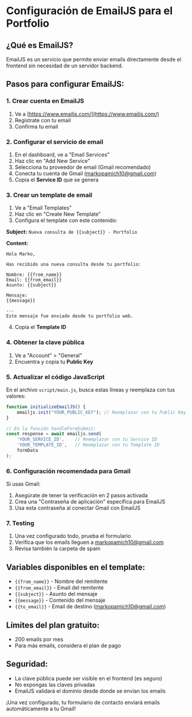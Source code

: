# Configuración de EmailJS para el Portfolio

## ¿Qué es EmailJS?
EmailJS es un servicio que permite enviar emails directamente desde el frontend sin necesidad de un servidor backend.

## Pasos para configurar EmailJS:

### 1. Crear cuenta en EmailJS
1. Ve a [https://www.emailjs.com/](https://www.emailjs.com/)
2. Regístrate con tu email
3. Confirma tu email

### 2. Configurar el servicio de email
1. En el dashboard, ve a "Email Services"
2. Haz clic en "Add New Service"
3. Selecciona tu proveedor de email (Gmail recomendado)
4. Conecta tu cuenta de Gmail (markopamich10@gmail.com)
5. Copia el **Service ID** que se genera

### 3. Crear un template de email
1. Ve a "Email Templates"
2. Haz clic en "Create New Template"
3. Configura el template con este contenido:

**Subject:** `Nueva consulta de {{subject}} - Portfolio`

**Content:**
```
Hola Marko,

Has recibido una nueva consulta desde tu portfolio:

Nombre: {{from_name}}
Email: {{from_email}}
Asunto: {{subject}}

Mensaje:
{{message}}

---
Este mensaje fue enviado desde tu portfolio web.
```

4. Copia el **Template ID**

### 4. Obtener la clave pública
1. Ve a "Account" > "General"
2. Encuentra y copia tu **Public Key**

### 5. Actualizar el código JavaScript
En el archivo `script/main.js`, busca estas líneas y reemplaza con tus valores:

```javascript
function initializeEmailJS() {
    emailjs.init("YOUR_PUBLIC_KEY"); // Reemplazar con tu Public Key
}

// En la función handleFormSubmit:
const response = await emailjs.send(
    'YOUR_SERVICE_ID',    // Reemplazar con tu Service ID
    'YOUR_TEMPLATE_ID',   // Reemplazar con tu Template ID
    formData
);
```

### 6. Configuración recomendada para Gmail
Si usas Gmail:
1. Asegúrate de tener la verificación en 2 pasos activada
2. Crea una "Contraseña de aplicación" específica para EmailJS
3. Usa esta contraseña al conectar Gmail con EmailJS

### 7. Testing
1. Una vez configurado todo, prueba el formulario
2. Verifica que los emails lleguen a markopamich10@gmail.com
3. Revisa también la carpeta de spam

## Variables disponibles en el template:
- `{{from_name}}` - Nombre del remitente
- `{{from_email}}` - Email del remitente  
- `{{subject}}` - Asunto del mensaje
- `{{message}}` - Contenido del mensaje
- `{{to_email}}` - Email de destino (markopamich10@gmail.com)

## Límites del plan gratuito:
- 200 emails por mes
- Para más emails, considera el plan de pago

## Seguridad:
- La clave pública puede ser visible en el frontend (es seguro)
- No expongas las claves privadas
- EmailJS validará el dominio desde donde se envían los emails

¡Una vez configurado, tu formulario de contacto enviará emails automáticamente a tu Gmail!